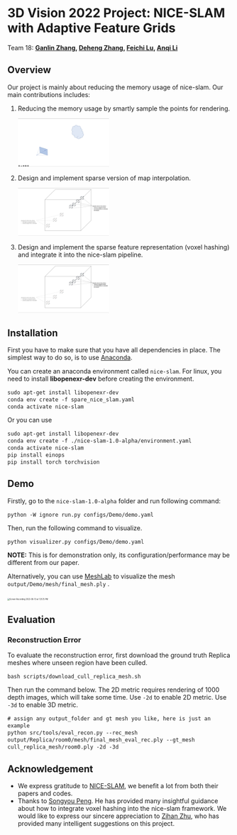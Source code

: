 # 3D Vision 2022 Project: NICE-SLAM with Adaptive Feature Grids

Team 18: **[Ganlin Zhang](https://ganlinzhang.xyz), [Deheng Zhang](https://dehezhang2.github.io/), [Feichi Lu](https://github.com/Caroline171840094), [Anqi Li](https://github.com/AngieALAL)**
<!---  
## Milestones

- [x] **March 07:** Group formation and project selection
- [x] **March 13**: Proposal
- [x] **March 14:** Proposal presentations
- [x] **March 14 - March 21:** Literature Reviewing
- [x] **March 14 - April 25:** Correctly allocate sparse feature voxels based on ground truth camera pose and depth image. Avoid using any dense arrays for storage (No need to use NICE-SLAM) => don’t need the source code
- [x] **April 25:** Midterm presentations
- [x] **April 25 - May 16:** Integrate into NICE-SLAM, features can be updated correctly
- [x] **May 16 - May 25:** Solve interpolation and sample points problem
- [x] **May 25 - May 30:** Do experiments on different datasets.
- [x] **May 30:** Final project presentations
- [x] **May 30 - June 13:** Final project reports
--->
## Overview

Our project is mainly about reducing the memory usage of nice-slam. Our main contributions includes:

1. Reducing the memory usage by smartly sample the points for rendering.

   <img src="assets/Screen Recording 2022-06-13 at 1.49.43 PM-5121733.gif" alt="Screen Recording 2022-06-13 at 1.49.43 PM" style="zoom:20%;" />

2. Design and implement sparse version of map interpolation.

   <img src="assets/Screen Recording 2022-06-13 at 1.49.43 PM-5121895.gif" alt="Screen Recording 2022-06-13 at 1.49.43 PM" style="zoom:20%;" />

3. Design and implement the sparse feature representation (voxel hashing) and integrate it into the nice-slam pipeline.

   <img src="assets/Screen Recording 2022-06-13 at 1.49.43 PM.gif" alt="Screen Recording 2022-06-13 at 1.49.43 PM" style="zoom:20%;" />

   

## Installation

First you have to make sure that you have all dependencies in place. The simplest way to do so, is to use [Anaconda](https://www.anaconda.com/).

You can create an anaconda environment called `nice-slam`. For linux, you need to install **libopenexr-dev** before creating the environment.

```
sudo apt-get install libopenexr-dev
conda env create -f spare_nice_slam.yaml
conda activate nice-slam
```

Or you can use 

```
sudo apt-get install libopenexr-dev
conda env create -f ./nice-slam-1.0-alpha/environment.yaml
conda activate nice-slam
pip install einops
pip install torch torchvision
```

## Demo

Firstly, go to the `nice-slam-1.0-alpha` folder and run following command:

```
python -W ignore run.py configs/Demo/demo.yaml
```

Then, run the following command to visualize.

```
python visualizer.py configs/Demo/demo.yaml 
```

**NOTE:** This is for demonstration only, its configuration/performance may be different from our paper.

Alternatively, you can use [MeshLab](https://www.meshlab.net/) to visualize the mesh  `output/Demo/mesh/final_mesh.ply` . 

<img src="assets/Screen Recording 2022-06-13 at 1.35.15 PM.gif" alt="Screen Recording 2022-06-13 at 1.35.15 PM" style="zoom:30%;" />

## Evaluation

### Reconstruction Error

To evaluate the reconstruction error, first download the ground truth Replica meshes where unseen region have been culled.

```
bash scripts/download_cull_replica_mesh.sh
```

Then run the command below. The 2D metric requires rendering of 1000 depth images, which will take some time. Use `-2d` to enable 2D metric. Use `-3d` to enable 3D metric.

```
# assign any output_folder and gt mesh you like, here is just an example
python src/tools/eval_recon.py --rec_mesh output/Replica/room0/mesh/final_mesh_eval_rec.ply --gt_mesh cull_replica_mesh/room0.ply -2d -3d
```

## Acknowledgement

- We express gratitude to [NICE-SLAM](https://pengsongyou.github.io/nice-slam), we benefit a lot from both their papers and codes.
- Thanks to [Songyou Peng](https://pengsongyou.github.io/). He has provided many insightful guidance about how to integrate voxel hashing into the nice-slam framework. We would like to express our sincere appreciation to [Zihan Zhu](https://zzh2000.github.io/), who has provided many intelligent suggestions on this project. 
